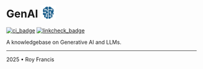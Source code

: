 # GenAI  <span><a href="https://github.com/royfrancis/genai"><img src="assets/favicon.svg" style="height:40px;vertical-align:bottom;"></a></span> 

[![ci_badge](https://github.com/royfrancis/genai/workflows/build-deploy/badge.svg)](https://github.com/royfrancis/genai/actions?workflow=build-deploy)  [![linkcheck_badge](https://github.com/royfrancis/genai/workflows/linkcheck/badge.svg)](https://github.com/royfrancis/genai/actions?workflow=linkcheck)  

A knowledgebase on Generative AI and LLMs.

---

2025 • Roy Francis
